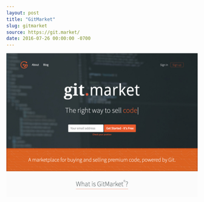 ```yaml
---
layout: post
title: "GitMarket"
slug: gitmarket
source: https://git.market/
date: 2016-07-26 00:00:00 -0700
---
```


<img src="/screenshots/gitmarket.jpg">

